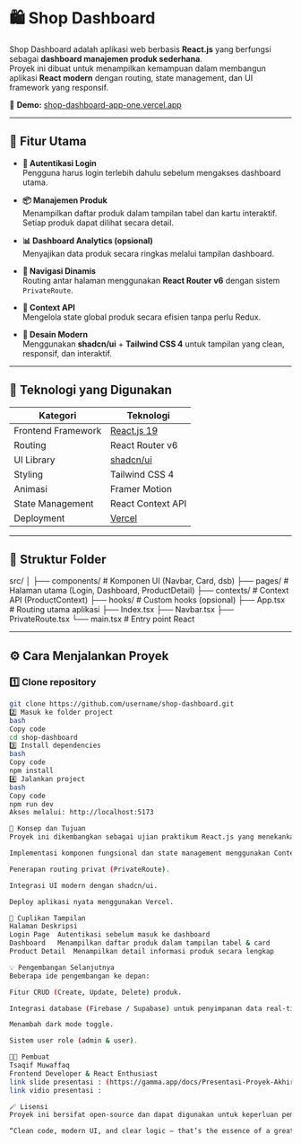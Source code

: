 # 🛍️ Shop Dashboard

Shop Dashboard adalah aplikasi web berbasis **React.js** yang berfungsi sebagai **dashboard manajemen produk sederhana**.  
Proyek ini dibuat untuk menampilkan kemampuan dalam membangun aplikasi **React modern** dengan routing, state management, dan UI framework yang responsif.

🔗 **Demo:** [shop-dashboard-app-one.vercel.app](https://shop-dashboard-app-one.vercel.app/)

---

## 🚀 Fitur Utama

- **🔐 Autentikasi Login**  
  Pengguna harus login terlebih dahulu sebelum mengakses dashboard utama.

- **📦 Manajemen Produk**  
  Menampilkan daftar produk dalam tampilan tabel dan kartu interaktif.  
  Setiap produk dapat dilihat secara detail.

- **📊 Dashboard Analytics (opsional)**  
  Menyajikan data produk secara ringkas melalui tampilan dashboard.

- **🧭 Navigasi Dinamis**  
  Routing antar halaman menggunakan **React Router v6** dengan sistem `PrivateRoute`.

- **🧠 Context API**  
  Mengelola state global produk secara efisien tanpa perlu Redux.

- **🎨 Desain Modern**  
  Menggunakan **shadcn/ui** + **Tailwind CSS 4** untuk tampilan yang clean, responsif, dan interaktif.

---

## 🧩 Teknologi yang Digunakan

| Kategori | Teknologi |
|-----------|------------|
| Frontend Framework | [React.js 19](https://react.dev/) |
| Routing | React Router v6 |
| UI Library | [shadcn/ui](https://ui.shadcn.com/) |
| Styling | Tailwind CSS 4 |
| Animasi | Framer Motion |
| State Management | React Context API |
| Deployment | [Vercel](https://vercel.com/) |

---

## 📁 Struktur Folder

src/
│
├── components/ # Komponen UI (Navbar, Card, dsb)
├── pages/ # Halaman utama (Login, Dashboard, ProductDetail)
├── contexts/ # Context API (ProductContext)
├── hooks/ # Custom hooks (opsional)
├── App.tsx # Routing utama aplikasi
├── Index.tsx 
├── Navbar.tsx
├── PrivateRoute.tsx
└── main.tsx # Entry point React

---

## ⚙️ Cara Menjalankan Proyek

### 1️⃣ Clone repository
```bash
git clone https://github.com/username/shop-dashboard.git
2️⃣ Masuk ke folder project
bash
Copy code
cd shop-dashboard
3️⃣ Install dependencies
bash
Copy code
npm install
4️⃣ Jalankan project
bash
Copy code
npm run dev
Akses melalui: http://localhost:5173

🧠 Konsep dan Tujuan
Proyek ini dikembangkan sebagai ujian praktikum React.js yang menekankan pada:

Implementasi komponen fungsional dan state management menggunakan Context API.

Penerapan routing privat (PrivateRoute).

Integrasi UI modern dengan shadcn/ui.

Deploy aplikasi nyata menggunakan Vercel.

🧩 Cuplikan Tampilan
Halaman	Deskripsi
Login Page	Autentikasi sebelum masuk ke dashboard
Dashboard	Menampilkan daftar produk dalam tampilan tabel & card
Product Detail	Menampilkan detail informasi produk secara lengkap

💡 Pengembangan Selanjutnya
Beberapa ide pengembangan ke depan:

Fitur CRUD (Create, Update, Delete) produk.

Integrasi database (Firebase / Supabase) untuk penyimpanan data real-time.

Menambah dark mode toggle.

Sistem user role (admin & user).

👨‍💻 Pembuat
Tsaqif Muwaffaq
Frontend Developer & React Enthusiast
link slide presentasi : (https://gamma.app/docs/Presentasi-Proyek-Akhir-Reactjs-f96ilptrmirpsc5?mode=present#card-0pckpvbv9821utk)
link vidio presentasi : 

🪄 Lisensi
Proyek ini bersifat open-source dan dapat digunakan untuk keperluan pembelajaran atau pengembangan pribadi.

“Clean code, modern UI, and clear logic — that’s the essence of a great dashboard.”
